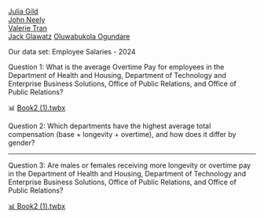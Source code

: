 [Julia Gild](https://github.com/JuliaGild)  
[John Neely](https://github.com/NeelyJohn)  
[Valerie Tran](https://github.com/vvt15)  
[Jack Glawatz](https://github.com/jackglawatz) 
[Oluwabukola Ogundare](https://github.com/RachaelOgundare)

Our data set: Employee Salaries - 2024

Question 1: What is the average Overtime Pay for employees in the Department of Health and Housing, Department of Technology and Enterprise Business Solutions, Office of Public Relations, and Office of Public Relations?

📊 [Book2 (1).twbx](./Book2%20(1).twbx)



Question 2: Which departments have the highest average total compensation (base + longevity + overtime), and how does it differ by gender?

---



Question 3: Are males or females receiving more longevity or overtime pay in the Department of Health and Housing, Department of Technology and Enterprise Business Solutions, Office of Public Relations, and Office of Public Relations?

[📊 Book2 (1).twbx](./Book2%20(3).twbx)
